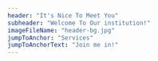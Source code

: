 ```yaml
---
header: "It's Nice To Meet You"
subheader: "Welcome To Our institution!"
imageFileName: "header-bg.jpg"
jumpToAnchor: "Services"
jumpToAnchorText: "Join me in!"
---
```

